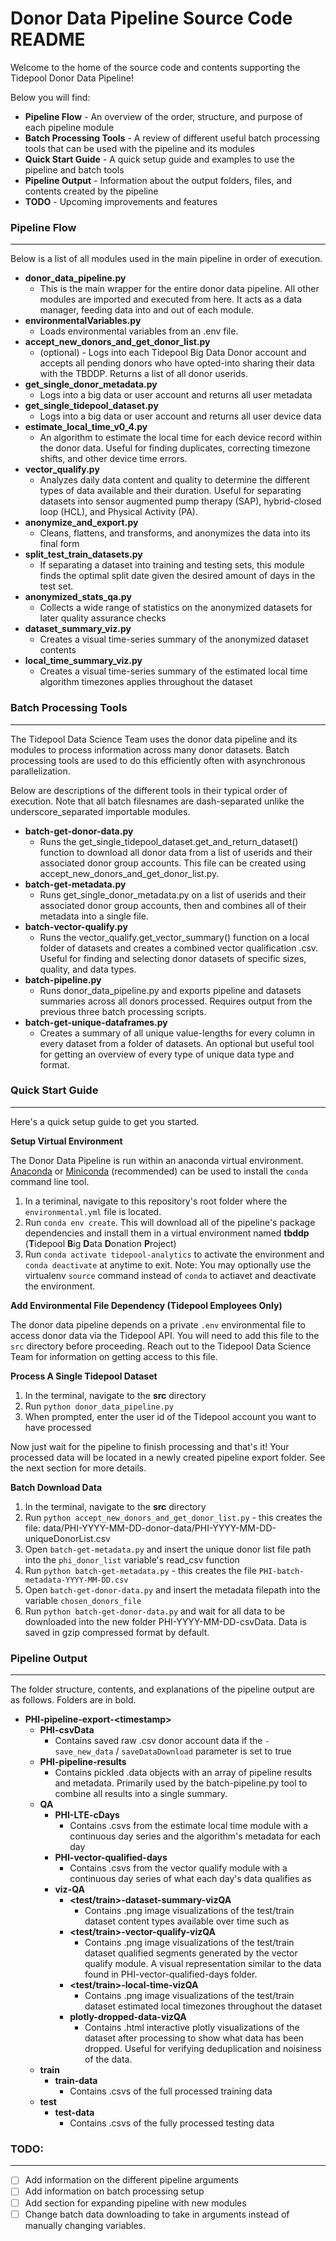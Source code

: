 # Donor Data Pipeline Source Code README

Welcome to the home of the source code and contents supporting the Tidepool Donor Data Pipeline! 

Below you will find:

* **Pipeline Flow** - An overview of the order, structure, and purpose of each pipeline module
* **Batch Processing Tools** - A review of different useful batch processing tools that can be used with the pipeline and its modules
* **Quick Start Guide** - A quick setup guide and examples to use the pipeline and batch tools
* **Pipeline Output** - Information about the output folders, files, and contents created by the pipeline
* **TODO** - Upcoming improvements and features
  


### Pipeline Flow

------

Below is a list of all modules used in the main pipeline in order of execution.

* **donor_data_pipeline.py**
  * This is the main wrapper for the entire donor data pipeline. All other modules are imported and executed from here. It acts as a data manager, feeding data into and out of each module.
* **environmentalVariables.py**
  * Loads environmental variables from an .env file.
* **accept_new_donors_and_get_donor_list.py**
  * (optional) - Logs into each Tidepool Big Data Donor account and accepts all pending donors who have opted-into sharing their data with the TBDDP. Returns a list of all donor userids. 
* **get_single_donor_metadata.py**
  * Logs into a big data or user account and returns all user metadata
* **get_single_tidepool_dataset.py**
  * Logs into a big data or user account and returns all user device data
* **estimate_local_time_v0_4.py**
  * An algorithm to estimate the local time for each device record within the donor data. Useful for finding duplicates, correcting timezone shifts, and other device time errors.
* **vector_qualify.py** 
  * Analyzes daily data content and quality to determine the different types of data available and their duration. Useful for separating datasets into sensor augmented pump therapy (SAP), hybrid-closed loop (HCL), and Physical Activity (PA).
* **anonymize_and_export.py** 
  * Cleans, flattens, and transforms, and anonymizes the data into its final form
* **split_test_train_datasets.py**
  * If separating a dataset into training and testing sets, this module finds the optimal split date given the desired amount of days in the test set.
* **anonymized_stats_qa.py**
  * Collects a wide range of statistics on the anonymized datasets for later quality assurance checks
* **dataset_summary_viz.py** 
  * Creates a visual time-series summary of the anonymized dataset contents
* **local_time_summary_viz.py** 
  * Creates a visual time-series summary of the estimated local time algorithm timezones applies throughout the dataset

### Batch Processing Tools

------

The Tidepool Data Science Team uses the donor data pipeline and its modules to process information across many donor datasets. Batch processing tools are used to do this efficiently often with asynchronous parallelization. 

Below are descriptions of the different tools in their typical order of execution. Note that all batch filesnames are dash-separated unlike the underscore_separated importable modules.

* **batch-get-donor-data.py**
  * Runs the get_single_tidepool_dataset.get_and_return_dataset() function to download all donor data from a list of userids and their associated donor group accounts. This file can be created using accept_new_donors_and_get_donor_list.py.  
* **batch-get-metadata.py**
  * Runs get_single_donor_metadata.py on a list of userids and their associated donor group accounts, then and combines all of their metadata into a single file.
* **batch-vector-qualify.py**
  - Runs the vector_qualify.get_vector_summary() function on a local folder of datasets and creates a combined vector qualification .csv. Useful for finding and selecting donor datasets of specific sizes, quality, and data types.
* **batch-pipeline.py**
  - Runs donor_data_pipeline.py and exports pipeline and datasets summaries across all donors processed. Requires output from the previous three batch processing scripts.
* **batch-get-unique-dataframes.py**
  * Creates a summary of all unique value-lengths for every column in every dataset from a folder of datasets. An optional but useful tool for getting an overview of every type of unique data type and format.

### Quick Start Guide

------

Here's a quick setup guide to get you started.

**Setup Virtual Environment** 

The Donor Data Pipeline is run within an anaconda virtual environment. [Anaconda](https://www.anaconda.com/distribution/) or [Miniconda](https://docs.conda.io/en/latest/miniconda.html) (recommended) can be used to install the `conda` command line tool.

1. In a teriminal, navigate to this repository's root folder where the `environmental.yml` file is located.
2. Run `conda env create`. This will download all of the pipeline's package dependencies and install them in a virtual environment named **tbddp** (**T**idepool **B**ig **D**ata **D**onation **P**roject)
3. Run `conda activate tidepool-analytics` to activate the environment and `conda deactivate` at anytime to exit. Note: You may optionally use the virtualenv `source` command instead of `conda` to actiavet and deactivate the environment.

**Add Environmental File Dependency (Tidepool Employees Only)**

The donor data pipeline depends on a private `.env` environmental file to access donor data via the Tidepool API. You will need to add this file to the `src` directory before proceeding. Reach out to the Tidepool Data Science Team for information on getting access to this file.

**Process A Single Tidepool Dataset**

1. In the terminal, navigate to the **src** directory
2. Run `python donor_data_pipeline.py`
3. When prompted, enter the user id of the Tidepool account you want to have processed
  

Now just wait for the pipeline to finish processing and that's it! Your processed data will be located in a newly created pipeline export folder. See the next section for more details.

**Batch Download Data**

1. In the terminal, navigate to the **src** directory
2. Run `python accept_new_donors_and_get_donor_list.py` - this creates the file: data/PHI-YYYY-MM-DD-donor-data/PHI-YYYY-MM-DD-uniqueDonorList.csv
3. Open `batch-get-metadata.py` and insert the unique donor list file path into the `phi_donor_list` variable's read_csv function
4. Run `python batch-get-metadata.py` - this creates the file `PHI-batch-metadata-YYYY-MM-DD.csv`
5. Open `batch-get-donor-data.py` and insert the metadata filepath into the variable `chosen_donors_file`
6. Run `python batch-get-donor-data.py` and wait for all data to be downloaded into the new folder PHI-YYYY-MM-DD-csvData. Data is saved in gzip compressed format by default.


### Pipeline Output

------

The folder structure, contents, and explanations of the pipeline output are as follows. Folders are in bold.

* **PHI-pipeline-export-\<timestamp>**
  * **PHI-csvData**
    * Contains saved raw .csv donor account data if the `-save_new_data` / `saveDataDownload` parameter is set to true 
  * **PHI-pipeline-results**
    * Contains pickled .data objects with an array of pipeline results and metadata. Primarily used by the batch-pipeline.py tool to combine all results into a single summary.
  * **QA**
    * **PHI-LTE-cDays**
      * Contains .csvs from the estimate local time module with a continuous day series and the algorithm's metadata for each day
    * **PHI-vector-qualified-days**
      * Contains .csvs from the vector qualify module with a continuous day series of what each day's data qualifies as
    * **viz-QA**
      * **\<test/train>-dataset-summary-vizQA**
        * Contains .png image visualizations of the test/train dataset content types available over time such as
      * **\<test/train>-vector-qualify-vizQA**
        * Contains .png image visualizations of the test/train dataset qualified segments generated by the vector qualify module. A visual representation similar to the data found in PHI-vector-qualified-days folder.
      * **\<test/train>-local-time-vizQA**
        * Contains .png image visualizations of the test/train dataset estimated local timezones throughout the dataset
      * **plotly-dropped-data-vizQA**
        * Contains .html interactive plotly visualizations of the dataset after processing to show what data has been dropped. Useful for verifying deduplication and noisiness of the data.
  * **train**
    * **train-data**
      * Contains .csvs of the full processed training data 
  * **test**
    * **test-data**
      * Contains .csvs of the fully processed testing data



### TODO:

------

- [ ] Add information on the different pipeline arguments
- [ ] Add information on batch processing setup
- [ ] Add section for expanding pipeline with new modules
- [ ] Change batch data downloading to take in arguments instead of manually changing variables.